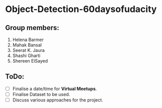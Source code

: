 # Object-Detection-60daysofudacity

## Group members:
1. Helena Barmer 
2. Mahak Bansal
3. Seerat K. Jaura
4. Shashi Gharti
5. Shereen ElSayed

## ToDo:
- [ ] Finalise a date/time for **Virtual Meetups**.
- [ ] Finalise Dataset to be used.
- [ ] Discuss various approaches for the project.

